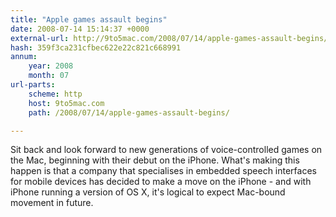 ```yaml
---
title: "Apple games assault begins"
date: 2008-07-14 15:14:37 +0000
external-url: http://9to5mac.com/2008/07/14/apple-games-assault-begins/
hash: 359f3ca231cfbec622e22c821c668991
annum:
    year: 2008
    month: 07
url-parts:
    scheme: http
    host: 9to5mac.com
    path: /2008/07/14/apple-games-assault-begins/

---
```


Sit back and look forward to new generations of voice-controlled games on the Mac, beginning with their debut on the iPhone. What's making this happen is that a company that specialises in embedded speech interfaces for mobile devices has decided to make a move on the iPhone - and with iPhone running a version of OS X, it's logical to expect Mac-bound movement in future.
